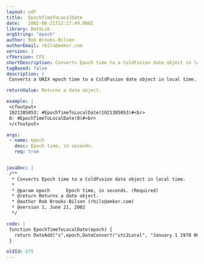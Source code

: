 ```yaml
---
layout: udf
title:  EpochTimeToLocalDate
date:   2002-06-21T12:17:49.000Z
library: DateLib
argString: "epoch"
author: Rob Brooks-Bilson
authorEmail: rbils@amkor.com
version: 1
cfVersion: CF5
shortDescription: Converts Epoch time to a ColdFusion date object in local time.
tagBased: false
description: |
 Converts a UNIX epoch time to a ColdFusion date object in local time.  Epoch time is defined as the number of seconds elapsed since January 1 1970 00:00:00 GMT.  This UDF takes the server's local timezone offset into account when converting from epoch to local time.

returnValue: Returns a date object.

example: |
 <cfoutput>
 1021385053: #EpochTimeToLocalDate(1021385053)#<br>
 0: #EpochTimeToLocalDate(0)#<br>
 </cfoutput>

args:
 - name: epoch
   desc: Epoch time, in seconds.
   req: true


javaDoc: |
 /**
  * Converts Epoch time to a ColdFusion date object in local time.
  * 
  * @param epoch      Epoch time, in seconds. (Required)
  * @return Returns a date object. 
  * @author Rob Brooks-Bilson (rbils@amkor.com) 
  * @version 1, June 21, 2002 
  */

code: |
 function EpochTimeToLocalDate(epoch) {
   return DateAdd("s",epoch,DateConvert("utc2Local", "January 1 1970 00:00"));
 }

oldId: 675
---
```


